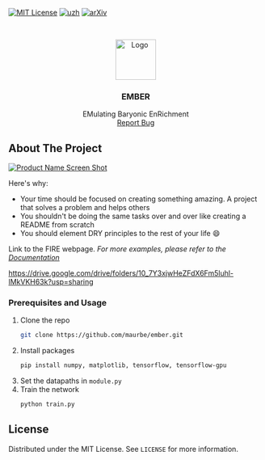 
<!-- PROJECT SHIELDS -->
<!--
*** I'm using markdown "reference style" links for readability.
*** Reference links are enclosed in brackets [ ] instead of parentheses ( ).
*** See the bottom of this document for the declaration of the reference variables
*** for contributors-url, forks-url, etc. This is an optional, concise syntax you may use.
*** https://www.markdownguide.org/basic-syntax/#reference-style-links
-->
[![MIT License][license-shield]][license-url]
[![uzh][uzh-shield]][uzh-url]
[![arXiv][arXiv-shield]][arXiv-url]



<br />
<p align="center">
  <a href="https://github.com/othneildrew/Best-README-Template">
    <img src="images/logo.png" alt="Logo" width="80" height="80">
  </a>

  <h3 align="center">EMBER</h3>

  <p align="center">
    EMulating Baryonic EnRichment
    <br />
    <a href="https://github.com/maurbe/ember/issues">Report Bug</a>
  </p>
</p>



## About The Project

[![Product Name Screen Shot][product-screenshot]](https://example.com)

Here's why:
* Your time should be focused on creating something amazing. A project that solves a problem and helps others
* You shouldn't be doing the same tasks over and over like creating a README from scratch
* You should element DRY principles to the rest of your life :smile:

Link to the FIRE webpage.
_For more examples, please refer to the [Documentation](https://example.com)_

https://drive.google.com/drive/folders/10_7Y3xjwHeZFdX6Fm5luhl-lMkVKH63k?usp=sharing

### Prerequisites and Usage

1. Clone the repo
   ```sh
   git clone https://github.com/maurbe/ember.git
   ```
3. Install packages
   ```sh
   pip install numpy, matplotlib, tensorflow, tensorflow-gpu
   ```
4. Set the datapaths in `module.py`
5. Train the network
   ```sh
   python train.py
   ```

## License

Distributed under the MIT License. See `LICENSE` for more information.



<!-- MARKDOWN LINKS & IMAGES -->
<!-- https://www.markdownguide.org/basic-syntax/#reference-style-links -->
[license-shield]: https://img.shields.io/github/license/maurbe/ember?color=%23827717&style=for-the-badge
[license-url]: https://github.com/maurbe/ember/blob/master/LICENSE.txt
[uzh-shield]: https://img.shields.io/badge/-contact-black.svg?style=for-the-badge&colorB=555
[uzh-url]: mauro.bernardini@uzh.ch
[arXiv-shield]: https://img.shields.io/badge/-arXiv-black.svg?style=for-the-badge&logo=arXiv&colorB=555
[arXiv-url]: https://google.com/
[product-screenshot]: images/screenshot.png
